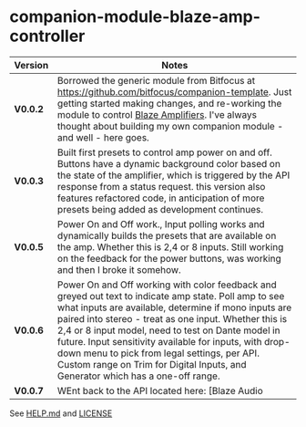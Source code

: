 # companion-module-blaze-amp-controller

| Version | Notes| 
| ---------- | -----------------------------------|
| **V0.0.2** | Borrowed the generic module from Bitfocus at https://github.com/bitfocus/companion-template. Just getting started making changes, and re-working the module to control [Blaze Amplifiers](www.blaze-audio.com). I've always thought about building my own companion module - and well - here goes.|
| **V0.0.3** | Built first presets to control amp power on and off. Buttons have a  dynamic background color based on the state of the amplifier, which is triggered by the API response from a status request. this version also features refactored code, in anticipation of more presets being added as development continues.|
| **V0.0.5** |Power On and Off work., Input polling works and dynamically builds the presets that are available on the amp. Whether this is 2,4 or 8 inputs. Still working on the feedback for the power buttons, was working and then I broke it somehow.|
| **V0.0.6** |Power On and Off working with color feedback and greyed out text to indicate amp state. Poll amp to see what inputs are available, determine if mono inputs are paired into stereo - treat as one input. Whether this is 2,4 or 8 input model, need to test on Dante model in future. Input sensitivity available for inputs, with drop-down menu to pick from legal settings, per API. Custom range on Trim for Digital Inputs, and Generator which has a one-off range.|
| **V0.0.7** | WEnt back to the API located here: [Blaze Audio | API](https://blaze-audio.com/wp-content/uploads/2024/01/Blaze-Open-API-for-Installers-v8.pdf) After building out a fair number of buttons that I use in my work, it dawned on me that I could build those in Companion with components, rather than trying to build "Super" buttons that could do a LOT of powerful things without much warning to users. With that in mind, it's on to the third (at least) file structure for the module. Refactoring existing code to better segregate buttons from actions from feedbacks. Still need to address the main.js - it's getting pretty long. working thru the API commands in section 5.2.1, 5.2.2, 5.2.3, 5.2.4, 5.2.5, 5.2.6 and 5.2.7. Got stuck on some RegEx tuning. Will move on to 5.2.8 in next session.|


See [HELP.md](./companion/HELP.md) and [LICENSE](../LICENSE)

